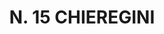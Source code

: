 ---
title: "N. 15 CHIEREGINI"
plant-name: "N. 15"
plant-number: "015"
plant-xml: "/assets/xml/plant015.xml"
plant-img1: "/assets/img/plant015_verso.jpg"
plant-img2: "/assets/img/plant015.jpg"
plant-title: "N. 15 CHIEREGINI"
plant-taxon-link: "http://www.worldfloraonline.org/taxon/wfo-0000587875"
plant-taxon-link: "[Cardiospermum Halicacabum L.]"
layout: single-xml
---